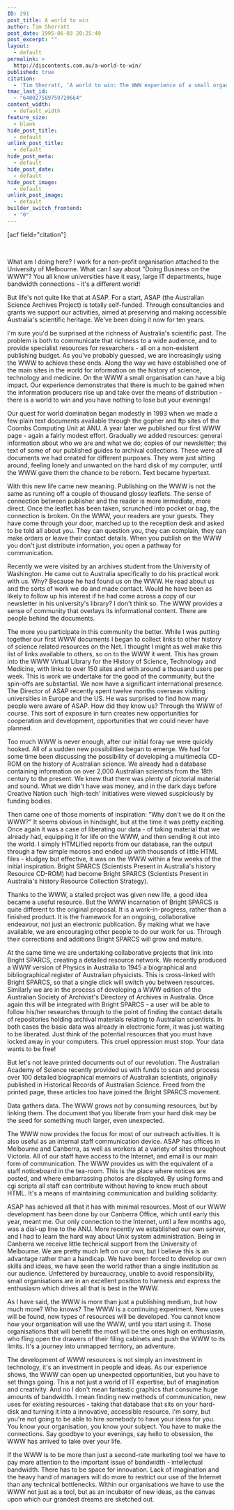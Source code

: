 ```yaml
---
ID: 291
post_title: A world to win
author: Tim Sherratt
post_date: 1995-06-03 20:25:49
post_excerpt: ""
layout:
  - default
permalink: >
  http://discontents.com.au/a-world-to-win/
published: true
citation:
  - 'Tim Sherratt, ‘A world to win: The WWW experience of a small organisation with big dreams’, Asia-Pacific WWW Conference, 1995.'
tmac_last_id:
  - "640027589759729664"
content_width:
  - default_width
feature_size:
  - blank
hide_post_title:
  - default
unlink_post_title:
  - default
hide_post_meta:
  - default
hide_post_date:
  - default
hide_post_image:
  - default
unlink_post_image:
  - default
builder_switch_frontend:
  - "0"
---
```

[acf field="citation"]

&nbsp;

What am I doing here? I work for a non-profit organisation attached to the University of Melbourne. What can I say about "Doing Business on the WWW"? You all know universities have it easy, large IT departments, huge bandwidth connections - it's a different world!<!--more-->

But life's not quite like that at ASAP. For a start, ASAP (the Australian Science Archives Project) is totally self-funded. Through consultancies and grants we support our activities, aimed at preserving and making accessible Australia's scientific heritage. We've been doing it now for ten years.

I'm sure you'd be surprised at the richness of Australia's scientific past. The problem is both to communicate that richness to a wide audience, and to provide specialist resources for researchers - all on a non-existent publishing budget. As you've probably guessed, we are increasingly using the WWW to achieve these ends. Along the way we have established one of the main sites in the world for information on the history of science, technology and medicine. On the WWW a small organisation can have a big impact. Our experience demonstrates that there is much to be gained when the information producers rise up and take over the means of distribution - there is a world to win and you have nothing to lose but your evenings!

Our quest for world domination began modestly in 1993 when we made a few plain text documents available through the gopher and ftp sites of the Coombs Computing Unit at ANU. A year later we published our first WWW page - again a fairly modest effort. Gradually we added resources: general information about who we are and what we do; copies of our newsletter; the text of some of our published guides to archival collections. These were all documents we had created for different purposes. They were just sitting around, feeling lonely and unwanted on the hard disk of my computer, until the WWW gave them the chance to be reborn. Text became hypertext.

With this new life came new meaning. Publishing on the WWW is not the same as running off a couple of thousand glossy leaflets. The sense of connection between publisher and the reader is more immediate, more direct. Once the leaflet has been taken, scrunched into pocket or bag, the connection is broken. On the WWW, your readers are your guests. They have come through your door, marched up to the reception desk and asked to be told all about you. They can question you, they can complain, they can make orders or leave their contact details. When you publish on the WWW you don't just distribute information, you open a pathway for communication.

Recently we were visited by an archives student from the University of Washington. He came out to Australia specifically to do his practical work with us. Why? Because he had found us on the WWW. He read about us and the sorts of work we do and made contact. Would he have been as likely to follow up his interest if he had come across a copy of our newsletter in his university's library? I don't think so. The WWW provides a sense of community that overlays its informational content. There are people behind the documents.

The more you participate in this community the better. While I was putting together our first WWW documents I began to collect links to other history of science related resources on the Net. I thought I might as well make this list of links available to others, so on to the WWW it went. This has grown into the WWW Virtual Library for the History of Science, Technology and Medicine, with links to over 150 sites and with around a thousand users per week. This is work we undertake for the good of the community, but the spin-offs are substantial. We now have a significant international presence. The Director of ASAP recently spent twelve months overseas visiting universities in Europe and the US. He was surprised to find how many people were aware of ASAP. How did they know us? Through the WWW of course. This sort of exposure in turn creates new opportunities for cooperation and development, opportunities that we could never have planned.

Too much WWW is never enough, after our initial foray we were quickly hooked. All of a sudden new possibilities began to emerge. We had for some time been discussing the possibility of developing a multimedia CD-ROM on the history of Australian science. We already had a database containing information on over 2,000 Australian scientists from the 18th century to the present. We knew that there was plenty of pictorial material and sound. What we didn't have was money, and in the dark days before Creative Nation such 'high-tech' initiatives were viewed suspiciously by funding bodies.

Then came one of those moments of inspiration: "Why don't we do it on the WWW?" It seems obvious in hindsight, but at the time it was pretty exciting. Once again it was a case of liberating our data - of taking material that we already had, equipping it for life on the WWW, and then sending it out into the world. I simply HTMLified reports from our database, ran the output through a few simple macros and ended up with thousands of little HTML files - kludgey but effective, it was on the WWW within a few weeks of the initial inspiration. Bright SPARCS (Scientists Present in Australia's history Resource CD-ROM) had become Bright SPARCS (Scientists Present in Australia's history Resource Collection Strategy).

Thanks to the WWW, a stalled project was given new life, a good idea became a useful resource. But the WWW incarnation of Bright SPARCS is quite different to the original proposal. It is a work-in-progress, rather than a finished product. It is the framework for an ongoing, collaborative endeavour, not just an electronic publication. By making what we have available, we are encouraging other people to do our work for us. Through their corrections and additions Bright SPARCS will grow and mature.

At the same time we are undertaking collaborative projects that link into Bright SPARCS, creating a detailed resource network. We recently produced a WWW version of Physics in Australia to 1945 a biographical and bibliographical register of Australian physicists. This is cross-linked with Bright SPARCS, so that a single click will switch you between resources. Similarly we are in the process of developing a WWW edition of the Australian Society of Archivist's Directory of Archives in Australia. Once again this will be integrated with Bright SPARCS - a user will be able to follow his/her researches through to the point of finding the contact details of repositories holding archival materials relating to Australian scientists. In both cases the basic data was already in electronic form, it was just waiting to be liberated. Just think of the potential resources that you must have locked away in your computers. This cruel oppression must stop. Your data wants to be free!

But let's not leave printed documents out of our revolution. The Australian Academy of Science recently provided us with funds to scan and process over 100 detailed biographical memoirs of Australian scientists, originally published in Historical Records of Australian Science. Freed from the printed page, these articles too have joined the Bright SPARCS movement.

Data gathers data. The WWW grows not by consuming resources, but by linking them. The document that you liberate from your hard disk may be the seed for something much larger, even unexpected.

The WWW now provides the focus for most of our outreach activities. It is also useful as an internal staff communication device. ASAP has offices in Melbourne and Canberra, as well as workers at a variety of sites throughout Victoria. All of our staff have access to the Internet, and email is our main form of communication. The WWW provides us with the equivalent of a staff noticeboard in the tea-room. This is the place where notices are posted, and where embarrassing photos are displayed. By using forms and cgi scripts all staff can contribute without having to know much about HTML. It's a means of maintaining communication and building solidarity.

ASAP has achieved all that it has with minimal resources. Most of our WWW development has been done by our Canberra Office, which until early this year, meant me. Our only connection to the Internet, until a few months ago, was a dial-up line to the ANU. More recently we established our own server, and I had to learn the hard way about Unix system administration. Being in Canberra we receive little technical support from the University of Melbourne. We are pretty much left on our own, but I believe this is an advantage rather than a handicap. We have been forced to develop our own skills and ideas, we have seen the world rather than a single institution as our audience. Unfettered by bureaucracy, unable to avoid responsibility, small organisations are in an excellent position to harness and express the enthusiasm which drives all that is best in the WWW.

As I have said, the WWW is more than just a publishing medium, but how much more? Who knows? The WWW is a continuing experiment. New uses will be found, new types of resources will be developed. You cannot know how your organisation will use the WWW, until you start using it. Those organisations that will benefit the most will be the ones high on enthusiasm, who fling open the drawers of their filing cabinets and push the WWW to its limits. It's a journey into unmapped territory, an adventure.

The development of WWW resources is not simply an investment in technology, it's an investment in people and ideas. As our experience shows, the WWW can open up unexpected opportunities, but you have to set things going. This a not just a world of IT expertise, but of imagination and creativity. And no I don't mean fantastic graphics that consume huge amounts of bandwidth. I mean finding new methods of communication, new uses for existing resources - taking that database that sits on your hard-disk and turning it into a innovative, accessible resource. I'm sorry, but you're not going to be able to hire somebody to have your ideas for you. You know your organisation, you know your subject. You have to make the connections. Say goodbye to your evenings, say hello to obsession, the WWW has arrived to take over your life.

If the WWW is to be more than just a second-rate marketing tool we have to pay more attention to the important issue of bandwidth - intellectual bandwidth. There has to be space for innovation. Lack of imagination and the heavy hand of managers will do more to restrict our use of the Internet than any technical bottlenecks. Within our organisations we have to use the WWW not just as a tool, but as an incubator of new ideas, as the canvas upon which our grandest dreams are sketched out.